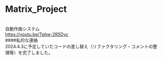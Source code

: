 # Matrix_Project

<br>自動作曲システム
<br>https://youtu.be/Tphw-2R5Dvc
<br>
####私的な連絡
<br>2024.4.3に予定していたコードの差し替え（リファクタリング・コメントの整理等）を完了しました。
